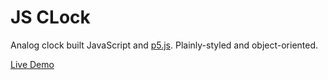 # JS CLock

Analog clock built JavaScript and [p5.js](https://p5js.org/).
Plainly-styled and object-oriented.

[Live Demo](https://mbwatosn.github.io/jsClock)